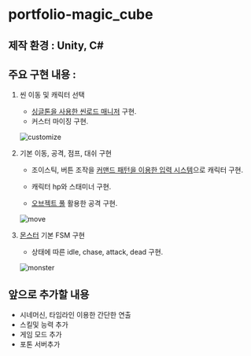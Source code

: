 # portfolio-magic_cube

## 제작 환경 : Unity, C#

## 주요 구현 내용 :    


1. 씬 이동 및 캐릭터 선택
    - [싱글톤을 사용한 씬로드 매니저](https://github.com/ChangminYoo/portfolio-magic_cube/blob/main/Assets/03.%20Scripts/Manager/SceneLoadManager.cs) 구현.
    - 커스터 마이징 구현.

    ![customize](https://user-images.githubusercontent.com/22344444/160319657-bf20b59d-a0a4-42d1-83d9-8972cb1c92a2.gif)

2. 기본 이동, 공격, 점프, 대쉬 구현
    - 조이스틱, 버튼 조작을 [커맨드 패턴을 이용한 입력 시스템](https://github.com/ChangminYoo/portfolio-magic_cube/blob/main/Assets/03.%20Scripts/Manager/InputManager.cs)으로 캐릭터 구현.  

    - 캐릭터 hp와 스태미너 구현.
    - [오브젝트 풀](https://github.com/ChangminYoo/portfolio-magic_cube/blob/main/Assets/03.%20Scripts/Manager/ObjectPoolManager.cs) 활용한 공격 구현.

    ![move](https://user-images.githubusercontent.com/22344444/160320422-41a2efe2-c4b1-437f-a60e-bd57e924a2fb.gif)
3. [몬스터](https://github.com/ChangminYoo/portfolio-magic_cube/blob/main/Assets/03.%20Scripts/Actor/Monster.cs) 기본 FSM 구현
    - 상태에 따른 idle, chase, attack, dead 구현.

    ![monster](https://user-images.githubusercontent.com/22344444/160320111-48e338fa-2983-442d-9bdc-f8d043c65ad8.gif)


## 앞으로 추가할 내용
- 시네머신, 타임라인 이용한 간단한 연출
- 스킬및 능력 추가
- 게임 모드 추가
- 포톤 서버추가